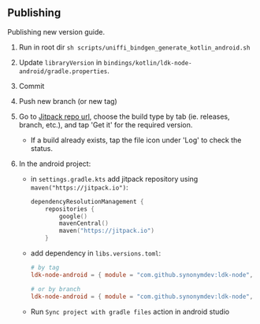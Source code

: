 ## Publishing
Publishing new version guide.

1. Run in root dir
   `sh scripts/uniffi_bindgen_generate_kotlin_android.sh`

1. Update `libraryVersion` in `bindings/kotlin/ldk-node-android/gradle.properties`.

1. Commit

1. Push new branch (or new tag)

1. Go to [Jitpack repo url](https://jitpack.io/#synonymdev/ldk-node),
    choose the build type by tab (ie. releases, branch, etc.), and tap 'Get it'
    for the required version.

    - If a build already exists, tap the file icon under 'Log' to check the status.

1. In the android project:

    - in `settings.gradle.kts` add jitpack repository using `maven("https://jitpack.io")`:

        ```kt
        dependencyResolutionManagement {
            repositories {
                google()
                mavenCentral()
                maven("https://jitpack.io")
            }
        ```
    - add dependency in `libs.versions.toml`:
        ```toml
        # by tag
        ldk-node-android = { module = "com.github.synonymdev:ldk-node", version = "v0.6.1-rc.4"

        # or by branch
        ldk-node-android = { module = "com.github.synonymdev:ldk-node", version = "main-SNAPSHOT"
        ```
    - Run `Sync project with gradle files` action in android studio
